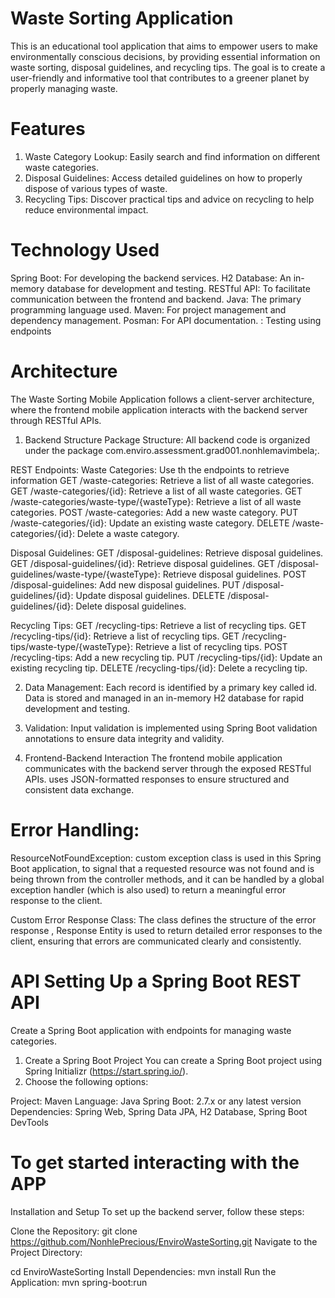 # Waste Sorting Application

This is an educational tool application that aims to empower users to make environmentally conscious decisions,
by providing essential information on waste sorting, disposal guidelines, and recycling tips.
The goal is to create a user-friendly and informative tool that contributes to a greener planet by properly managing waste.

# Features

1. Waste Category Lookup: Easily search and find information on different waste categories.
2. Disposal Guidelines: Access detailed guidelines on how to properly dispose of various types of waste.
3. Recycling Tips: Discover practical tips and advice on recycling to help reduce environmental impact.


# Technology Used

Spring Boot: For developing the backend services.
H2 Database: An in-memory database for development and testing.
RESTful API: To facilitate communication between the frontend and backend.
Java: The primary programming language used.
Maven: For project management and dependency management.
Posman: For API documentation.
      : Testing using endpoints

# Architecture
The Waste Sorting Mobile Application follows a client-server architecture, where the frontend mobile application interacts with the backend server through RESTful APIs.

1. Backend Structure
Package Structure: All backend code is organized under the package com.enviro.assessment.grad001.nonhlemavimbela;.

REST Endpoints:
Waste Categories:
Use th the endpoints to retrieve information
      GET /waste-categories: Retrieve a list of all waste categories.
      GET /waste-categories/{id}: Retrieve a list of all waste categories.
      GET /waste-categories/waste-type/{wasteType}: Retrieve a list of all waste categories.
      POST /waste-categories: Add a new waste category.
      PUT /waste-categories/{id}: Update an existing waste category.
      DELETE /waste-categories/{id}: Delete a waste category.
   
Disposal Guidelines:
      GET /disposal-guidelines: Retrieve disposal guidelines.
      GET /disposal-guidelines/{id}: Retrieve disposal guidelines.
      GET /disposal-guidelines/waste-type/{wasteType}: Retrieve disposal guidelines.
      POST /disposal-guidelines: Add new disposal guidelines.
      PUT /disposal-guidelines/{id}: Update disposal guidelines.
      DELETE /disposal-guidelines/{id}: Delete disposal guidelines.
   
Recycling Tips:
      GET /recycling-tips: Retrieve a list of recycling tips.
      GET /recycling-tips/{id}: Retrieve a list of recycling tips.
      GET /recycling-tips/waste-type/{wasteType}: Retrieve a list of recycling tips.
      POST /recycling-tips: Add a new recycling tip.
      PUT /recycling-tips/{id}: Update an existing recycling tip.
      DELETE /recycling-tips/{id}: Delete a recycling tip.

2. Data Management:
      Each record is identified by a primary key called id.
      Data is stored and managed in an in-memory H2 database for rapid development and testing.
   
4. Validation:
      Input validation is implemented using Spring Boot validation annotations to ensure data integrity and validity.
   
5. Frontend-Backend Interaction
    The frontend mobile application communicates with the backend server through the exposed RESTful APIs.
   uses JSON-formatted responses to ensure structured and consistent data exchange.

# Error Handling:

ResourceNotFoundException:
custom exception class is used in this Spring Boot application,
to signal that a requested resource was not found and is being thrown from the controller methods,
and it can be handled by a global exception handler (which is also used) 
to return a meaningful error response to the client.

Custom Error Response Class: The class defines the structure of the error response ,
Response Entity is used to return detailed error responses to the client, ensuring that errors are communicated clearly and consistently.


# API Setting Up a Spring Boot REST API

Create a Spring Boot application with endpoints for managing waste categories.

1. Create a Spring Boot Project
   You can create a Spring Boot project using Spring Initializr (https://start.spring.io/). 
2. Choose the following options:

Project: Maven
Language: Java
Spring Boot: 2.7.x or any latest version
Dependencies: Spring Web, Spring Data JPA, H2 Database, Spring Boot DevTools

# To get started interacting with the APP

Installation and Setup
To set up the backend server, follow these steps:

Clone the Repository:
git clone https://github.com/NonhlePrecious/EnviroWasteSorting.git
Navigate to the Project Directory:

cd EnviroWasteSorting
Install Dependencies:
mvn install
Run the Application:
mvn spring-boot:run
      
